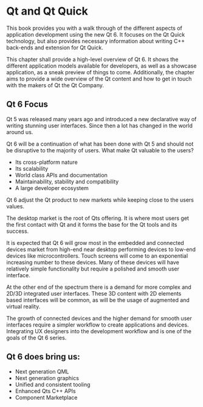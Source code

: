 # Qt and Qt Quick

This book provides you with a walk through of the different aspects of application development using the new Qt 6. It focuses on the Qt Quick technology, but also provides necessary information about writing C++ back-ends and extension for Qt Quick.

This chapter shall provide a high-level overview of Qt 6. It shows the different application models available for developers, as well as a showcase application, as a sneak preview of things to come. Additionally, the chapter aims to provide a wide overview of the Qt content and how to get in touch with the makers of Qt the Qt Company.


## Qt 6 Focus

Qt 5 was released many years ago and introduced a new declarative way of writing stunning user interfaces. Since then a lot has changed in the world around us.

Qt 6 will be a continuation of what has been done with Qt 5 and should not be disruptive to the majority of users. What make Qt valuable to the users?

* Its cross-platform nature
* Its scalability
* World class APIs and documentation
* Maintainability, stability and compatibility
* A large developer ecosystem

Qt 6 adjust the Qt product to new markets while keeping close to the users values.

The desktop market is the root of Qts offering. It is where most users get the first contact with Qt and it forms the base for the Qt tools and its success.

It is expected that Qt 6 will grow most in the embedded and connected devices market from high-end near desktop performing devices to low-end devices like microcontrollers. Touch screens will come to an exponential increasing number to these devices. Many of these devices will have relatively simple functionality but require a polished and smooth user interface.

At the other end of the spectrum there is a demand for more complex and 2D/3D integrated user interfaces. These 3D content with 2D elements based interfaces will be common, as will be the usage of augmented and virtual reality.

The growth of connected devices and the higher demand for smooth user interfaces require a simpler workflow to create applications and devices. Integrating UX designers into the development workflow and is one of the goals of the Qt 6 series.

## Qt 6 does bring us:

* Next generation QML
* Next generation graphics
* Unified and consistent tooling
* Enhanced Qts C++ APIs
* Component Marketplace
